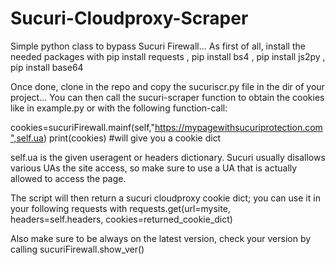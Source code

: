 # Sucuri-Cloudproxy-Scraper
Simple python class to bypass Sucuri Firewall...
As first of all, install the needed packages with pip install requests , pip install bs4 , pip install js2py , pip install base64

Once done, clone in the repo and copy the sucuriscr.py file in the dir of your project... You can then call the sucuri-scraper function to obtain the cookies like in example.py or with the following function-call:


cookies=sucuriFirewall.mainf(self,"https://mypagewithsucuriprotection.com",self.ua) 
print(cookies) #will give you a cookie dict


self.ua is the given useragent or headers dictionary. Sucuri usually disallows various UAs the site access, so make sure to use a UA that is actually allowed to access the page.

The script will then return a sucuri cloudproxy cookie dict; you can use it in your following requests with
requests.get(url=mysite, headers=self.headers, cookies=returned_cookie_dict)

Also make sure to be always on the latest version, check your version by calling
sucuriFirewall.show_ver()
